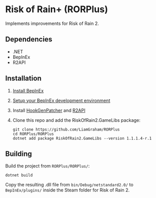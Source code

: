 # Risk of Rain+ (RORPlus)

Implements improvements for Risk of Rain 2.

## Dependencies

- .NET
- BepInEx
- R2API

## Installation

1. [Install BepInEx](https://docs.bepinex.dev/articles/user_guide/installation/index.html)
2. [Setup your BepInEx development environment](https://docs.bepinex.dev/articles/dev_guide/plugin_tutorial/1_setup.html)
3. Install [HookGenPatcher](https://thunderstore.io/package/RiskofThunder/HookGenPatcher/) and [R2API](https://thunderstore.io/package/tristanmcpherson/R2API/)
4. Clone this repo and add the RiskOfRain2.GameLibs package:

    ```
    git clone https://github.com/LiamGraham/RORPlus
    cd RORPlus/RORPlus
    dotnet add package RiskOfRain2.GameLibs --version 1.1.1.4-r.1
    ```

## Building

Build the project from `RORPlus/RORPlus/`:

```
dotnet build
```

Copy the resulting .dll file from `bin/Debug/netstandard2.0/` to `BepInEx/plugins/` inside the Steam folder for Risk of Rain 2.